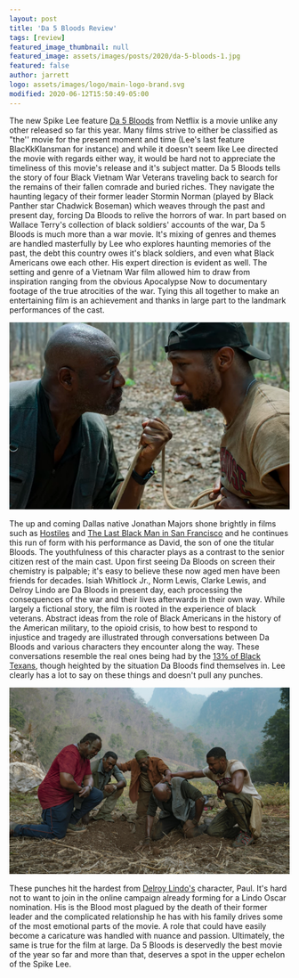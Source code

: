 ```yaml
---
layout: post
title: 'Da 5 Bloods Review'
tags: [review]
featured_image_thumbnail: null
featured_image: assets/images/posts/2020/da-5-bloods-1.jpg
featured: false
author: jarrett
logo: assets/images/logo/main-logo-brand.svg
modified: 2020-06-12T15:50:49-05:00
---
```


The new Spike Lee feature [Da 5 Bloods](https://www.netflix.com/title/81045635) from Netflix is a movie unlike any other released so far this year. <!--more--> Many films strive to either be classified as "the'' movie for the present moment and time (Lee's last feature BlacKkKlansman for instance) and while it doesn't seem like Lee directed the movie with regards either way, it would be hard not to appreciate the timeliness of this movie's release and it's subject matter. Da 5 Bloods tells the story of four Black Vietnam War Veterans traveling back to search for the remains of their fallen comrade and buried riches. They navigate the haunting legacy of their former leader Stormin Norman (played by Black Panther star Chadwick Boseman) which weaves through the past and present day, forcing Da Bloods to relive the horrors of war.  In part based on Wallace Terry's collection of black soldiers' accounts of the war, Da 5 Bloods is much more than a war movie. It's mixing of genres and themes are handled masterfully by Lee who explores haunting memories of the past, the debt this country owes it's black soldiers, and even what Black Americans owe each other. His expert direction is evident as well. The setting and genre of a Vietnam War film allowed him to draw from inspiration ranging from the obvious Apocalypse Now to documentary footage of the true atrocities of the war. Tying this all together to make an entertaining film is an achievement and thanks in large part to the landmark performances of the cast.

![Delroy Lindo and Jonathon Majors from Da 5 Bloods](assets/images/posts/2020/da-5-bloods-2.jpg#left)

The up and coming Dallas native Jonathan Majors shone brightly in films such as [Hostiles](https://www.metacritic.com/movie/hostiles) and [The Last Black Man in San Francisco](https://a24films.com/films/the-last-black-man-in-san-francisco) and he continues this run of form with his performance as David, the son of one the titular Bloods. The youthfulness of this character plays as a contrast to the senior citizen rest of the main cast. Upon first seeing Da Bloods on screen their chemistry is palpable; it's easy to believe these now aged men have been friends for decades. Isiah Whitlock Jr., Norm Lewis, Clarke Lewis, and Delroy Lindo are Da Bloods in present day, each processing the consequences of the war and their lives afterwards in their own way. While largely a fictional story, the film is rooted in the experience of black veterans. Abstract ideas from the role of Black Americans in the history of the American military, to the opioid crisis, to how best to respond to injustice and tragedy are illustrated through conversations between Da Bloods and various characters they encounter along the way. These conversations resemble the real ones being had by the [13% of Black Texans](https://gov.texas.gov/uploads/files/organization/twic/Veterans_in_Texas_2016_Update.pdf), though heighted by the situation Da Bloods find themselves in. Lee clearly has a lot to say on these things and doesn't pull any punches.

![](assets/images/posts/2020/da-5-bloods-3.jpg#wide)

These punches hit the hardest from [Delroy Lindo's](https://www.imdb.com/name/nm0005148/) character, Paul. It's hard not to want to join in the online campaign already forming for a Lindo Oscar nomination. His is the Blood most plagued by the death of their former leader and the complicated relationship he has with his family drives some of the most emotional parts of the movie. A role that could have easily become a caricature was handled with nuance and passion. Ultimately, the same is true for the film at large. Da 5 Bloods is deservedly the best movie of the year so far and more than that, deserves a spot in the upper echelon of the Spike Lee.
